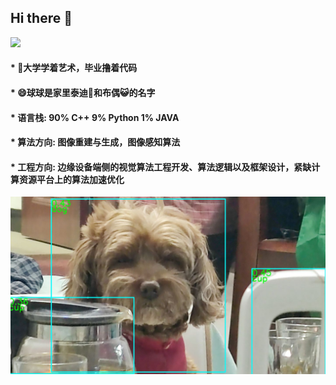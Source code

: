 ## Hi there 👋
<img src="https://github-readme-stats.vercel.app/api?username=dog-qiuqiu&show_icons=true">

####  * 🔭大学学着艺术，毕业撸着代码
####  * 😄球球是家里泰迪🐶和布偶😺的名字
####  * 语言栈: 90% C++ 9% Python 1% JAVA
####  * 算法方向: 图像重建与生成，图像感知算法
####  * 工程方向: 边缘设备端侧的视觉算法工程开发、算法逻辑以及框架设计，紧缺计算资源平台上的算法加速优化
![image](https://github.com/dog-qiuqiu/dog-qiuqiu/blob/main/v2-652fd88f6b8be70858442da58de416ec_1440w.jpg)
